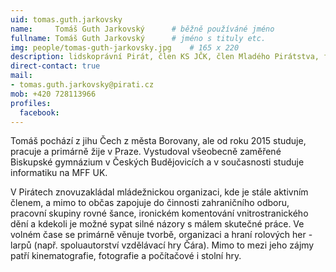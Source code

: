 ```yaml
---
uid: tomas.guth.jarkovsky
name:     Tomáš Guth Jarkovský  	# běžně používáné jméno
fullname: Tomáš Guth Jarkovský  	# jméno s tituly etc.
img: people/tomas-guth-jarkovsky.jpg    # 165 x 220
description: lidskoprávní Pirát, člen KS JČK, člen Mladého Pirátstva, feminista
direct-contact: true
mail:
- tomas.guth.jarkovsky@pirati.cz
mob: +420 728113966
profiles:
  facebook:
---
```


Tomáš pochází z jihu Čech z města Borovany, ale od roku 2015 studuje, pracuje a primárně žije v Praze. 
Vystudoval všeobecně zaměřené Biskupské gymnázium v Českých Budějovicích a v současnosti studuje informatiku na MFF UK.

V Pirátech znovuzakládal mládežnickou organizaci, kde je stále aktivním členem, a mimo to občas zapojuje do činnosti zahraničního odboru, pracovní skupiny rovné šance, ironickém komentování vnitrostranického dění a kdekoli je možné sypat silné názory s málem skutečné práce.
Ve volném čase se primárně věnuje tvorbě, organizaci a hraní rolových her - larpů (např. spoluautorství vzdělávací hry Čára). Mimo to mezi jeho zájmy patří kinematografie, fotografie a počítačové i stolní hry.
